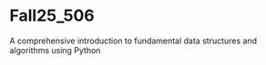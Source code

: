 # Fall25_506
A comprehensive introduction to fundamental data structures and algorithms using Python
